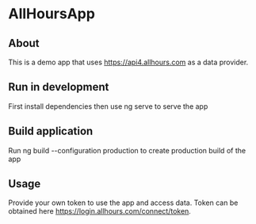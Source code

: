 # AllHoursApp

## About

This is a demo app that uses https://api4.allhours.com as a data provider.

## Run in development

First install dependencies then use ng serve to serve the app

## Build application

Run ng build --configuration production to create production build of the app

## Usage

Provide your own token to use the app and access data. Token can be obtained here https://login.allhours.com/connect/token.
